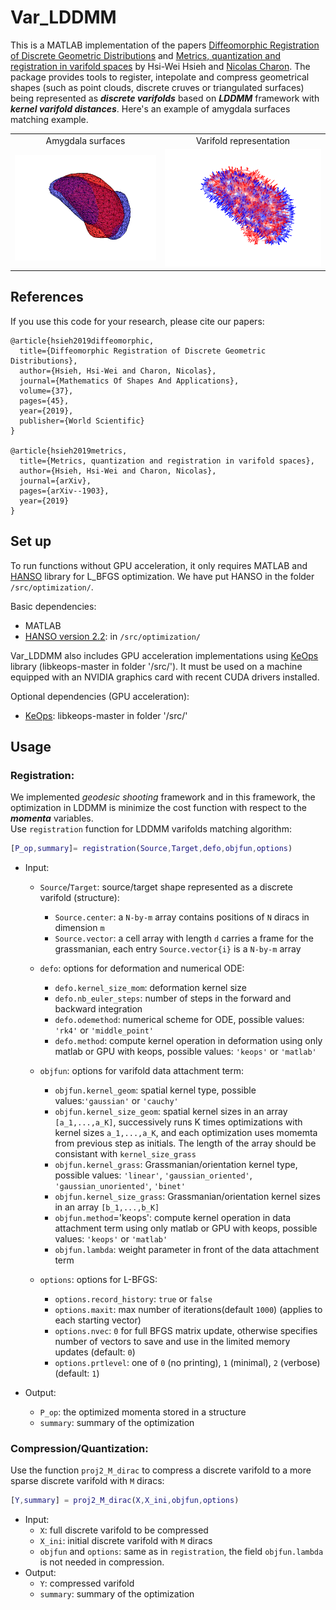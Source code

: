 # Var_LDDMM

This is a MATLAB implementation of the papers [Diffeomorphic Registration of Discrete Geometric Distributions](https://www.worldscientific.com/doi/abs/10.1142/9789811200137_0003) and [Metrics, quantization and registration in varifold spaces](https://arxiv.org/abs/1903.11196) by Hsi-Wei Hsieh and [Nicolas Charon](http://www.cis.jhu.edu/~charon/). The package provides tools to register, intepolate and compress geometrical shapes (such as point clouds, discrete cruves or triangulated surfaces) being represented as ***discrete varifolds*** based on ***LDDMM*** framework with ***kernel varifold distances***. Here's an example of amygdala surfaces matching example.

<table align='center'>
<tr align='center'>
<td> Amygdala surfaces</td>
<td> Varifold representation</td>
</tr>
<tr>
<td><img src = 'images/amyg_surface.gif'>
<td><img src = 'images/amyg_varifold.gif'>
</tr>
</table>

## References
If you use this code for your research, please cite our papers:

```
@article{hsieh2019diffeomorphic,
  title={Diffeomorphic Registration of Discrete Geometric Distributions},
  author={Hsieh, Hsi-Wei and Charon, Nicolas},
  journal={Mathematics Of Shapes And Applications},
  volume={37},
  pages={45},
  year={2019},
  publisher={World Scientific}
}

@article{hsieh2019metrics,
  title={Metrics, quantization and registration in varifold spaces},
  author={Hsieh, Hsi-Wei and Charon, Nicolas},
  journal={arXiv},
  pages={arXiv--1903},
  year={2019}
}
```

## Set up
To run functions without GPU acceleration, it only requires MATLAB and [HANSO](https://cs.nyu.edu/overton/software/hanso/) library for L_BFGS optimization. We have put HANSO in the folder `/src/optimization/`.

Basic dependencies:
* MATLAB
* [HANSO version 2.2](https://cs.nyu.edu/overton/software/hanso/): in `/src/optimization/`

Var_LDDMM also includes GPU acceleration implementations using [KeOps](https://www.kernel-operations.io/keops/matlab/index.html) library (libkeops-master in folder '/src/'). It must be used on a machine equipped with an NVIDIA graphics card with recent CUDA drivers installed.

Optional dependencies (GPU acceleration):
* [KeOps](https://www.kernel-operations.io/keops/matlab/index.html): libkeops-master in folder '/src/' 

## Usage
### Registration:
We implemented *geodesic shooting* framework and in this framework, the optimization in LDDMM is minimize the cost function with respect to the ***momenta*** variables.  
Use `registration` function for LDDMM varifolds matching algorithm:
```Matlab
[P_op,summary]= registration(Source,Target,defo,objfun,options)
```
- Input:
  - `Source`/`Target`: source/target shape represented as a discrete varifold (structure):
    - `Source.center`: a `N-by-m` array contains positions of `N` diracs in dimension `m` 
    - `Source.vector`: a cell array with length `d` carries a frame for the grassmanian, each entry `Source.vector{i}` is a `N-by-m` array
  - `defo`: options for deformation and numerical ODE:
    - `defo.kernel_size_mom`: deformation kernel size
    - `defo.nb_euler_steps`: number of steps in the forward and backward integration
    - `defo.odemethod`: numerical scheme for ODE, possible values: `'rk4'` or `'middle_point'`
    - `defo.method`: compute kernel operation in deformation using only matlab or GPU with keops, possible values: `'keops'` or `'matlab'`

  - `objfun`: options for varifold data attachment term:
    - `objfun.kernel_geom`: spatial kernel type, possible values:`'gaussian'` or `'cauchy'`
    - `objfun.kernel_size_geom`: spatial kernel sizes in an array `[a_1,...,a_K]`, successively runs K times optimizations with kernel sizes `a_1,...,a_K`, and each optimization uses momemta from previous step as initials. The length of the array should be consistant with `kernel_size_grass`
    - `objfun.kernel_grass`: Grassmanian/orientation kernel type, possible values: `'linear'`, `'gaussian_oriented'`, `'gaussian_unoriented'`, `'binet'`
    - `objfun.kernel_size_grass`: Grassmanian/orientation kernel sizes in an array `[b_1,...,b_K]`
    - `objfun.method`='keops': compute kernel operation in data attachment term using only matlab or GPU with keops, possible values: `'keops'` or `'matlab'`
    - `objfun.lambda`: weight parameter in front of the data attachment term

  - `options`: options for L-BFGS:
    - `options.record_history`: `true` or `false`
    - `options.maxit`: max number of iterations(default `1000`) (applies to each starting vector)
    - `options.nvec`: `0` for full BFGS matrix update, otherwise specifies number of vectors to save and use in the limited memory updates (default: `0`)
    - `options.prtlevel`: one of `0` (no printing), `1` (minimal), `2` (verbose) (default: `1`)

- Output:
  - `P_op`: the optimized momenta stored in a structure
  - `summary`: summary of the optimization

### Compression/Quantization:
Use the function `proj2_M_dirac` to compress a discrete varifold to a more sparse discrete varifold with `M` diracs:  
```Matlab
[Y,summary] = proj2_M_dirac(X,X_ini,objfun,options)
```
- Input:
  - `X`: full discrete varifold to be compressed
  - `X_ini`: initial discrete varifold with `M` diracs
  - `objfun` and `options`: same as in `registration`, the field `objfun.lambda` is not needed in compression.
- Output:
  - `Y`: compressed varifold
  - `summary`: summary of the optimization

